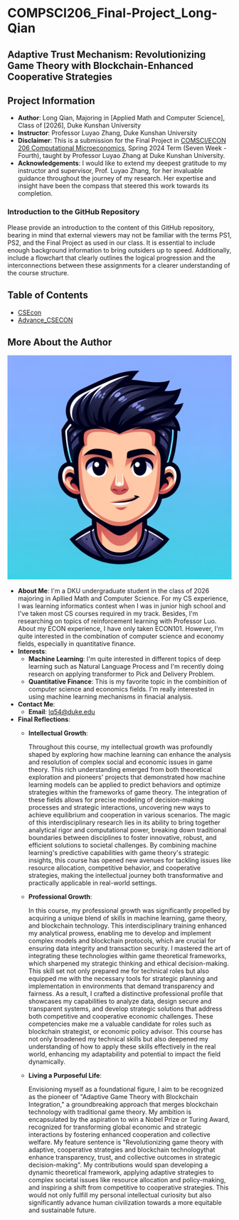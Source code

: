 # COMPSCI206_Final-Project_Long-Qian

## Adaptive Trust Mechanism: Revolutionizing Game Theory with Blockchain-Enhanced Cooperative Strategies

## Project Information
- **Author**: Long Qian, Majoring in [Applied Math and Computer Science], Class of [2026], Duke Kunshan University
- **Instructor**: Professor Luyao Zhang, Duke Kunshan University
- **Disclaimer**: This is a submission for the Final Project in [COMSCI/ECON 206 Computational Microeconomics](https://ms.pubpub.org/), Spring 2024 Term (Seven Week - Fourth), taught by Professor Luyao Zhang at Duke Kunshan University.
- **Acknowledgements**: I would like to extend my deepest gratitude to my instructor and supervisor, Prof. Luyao Zhang, for her invaluable guidance throughout the journey of my research. Her expertise and insight have been the compass that steered this work towards its completion.

### Introduction to the GitHub Repository

Please provide an introduction to the content of this GitHub repository, bearing in mind that external viewers may not be familiar with the terms PS1, PS2, and the Final Project as used in our class. It is essential to include enough background information to bring outsiders up to speed. Additionally, include a flowchart that clearly outlines the logical progression and the interconnections between these assignments for a clearer understanding of the course structure.

## Table of Contents
- [CSEcon](CSEcon)
- [Advance_CSECON](Advance_CSECON)

## More About the Author
![Headshot](images/Headshot.jpg)
- **About Me**: I'm a DKU undergraduate student in the class of 2026 majoring in Apllied Math and Computer Science. For my CS experience, I was learning informatics contest when I was in junior high school and I've taken most CS courses required in my track. Besides, I'm researching on topics of reinforcement learning with Professor Luo. About my ECON experience, I have only taken ECON101. However, I'm quite interested in the combination of computer science and economy fields, especially in quantitative finance.
- **Interests**:
   - **Machine Learning**: I'm quite interested in different topics of deep learning such as Natural Language Process and I'm recently doing research on applying transformer to Pick and Delivery Problem.
   - **Quantitative Finance**: This is my favorite topic in the combinition of computer science and economics fields. I'm really interested in using machine learning mechanisms in finacial analysis.
- **Contact Me**:
   - **Email**: lq54@duke.edu
- **Final Reflections**: 
  - **Intellectual Growth**:

    Throughout this course, my intellectual growth was profoundly shaped by exploring how machine learning can enhance the analysis and resolution of complex social and economic issues in game theory.    This rich understanding emerged from both theoretical exploration and pioneers' projects that demonstrated how machine learning models can be applied to predict behaviors and optimize strategies within the frameworks of game theory.    The integration of these fields allows for precise modeling of decision-making processes and strategic interactions, uncovering new ways to achieve equilibrium and cooperation in various scenarios.    The magic of this interdisciplinary research lies in its ability to bring together analytical rigor and computational power, breaking down traditional boundaries between disciplines to foster innovative, robust, and efficient solutions to societal challenges.    By combining machine learning's predictive capabilities with game theory's strategic insights, this course has opened new avenues for tackling issues like resource allocation, competitive behavior, and cooperative strategies, making the intellectual journey both transformative and practically applicable in real-world settings.
  - **Professional Growth**:

    In this course, my professional growth was significantly propelled by acquiring a unique blend of skills in machine learning, game theory, and blockchain technology.   This interdisciplinary training enhanced my analytical prowess, enabling me to develop and implement complex models and blockchain protocols, which are crucial for ensuring data integrity and transaction security.   I mastered the art of integrating these technologies within game theoretical frameworks, which sharpened my strategic thinking and ethical decision-making.   This skill set not only prepared me for technical roles but also equipped me with the necessary tools for strategic planning and implementation in environments that demand transparency and fairness.   As a result, I crafted a distinctive professional profile that showcases my capabilities to analyze data, design secure and transparent systems, and develop strategic solutions that address both competitive and cooperative economic challenges.   These competencies make me a valuable candidate for roles such as blockchain strategist, or economic policy advisor.   This course has not only broadened my technical skills but also deepened my understanding of how to apply these skills effectively in the real world, enhancing my adaptability and potential to impact the field dynamically.
  - **Living a Purposeful Life**:

      Envisioning myself as a foundational figure, I aim to be recognized as the pioneer of "Adaptive Game Theory with Blockchain Integration," a groundbreaking approach that merges blockchain technology with traditional game theory. My ambition is encapsulated by the aspiration to win a Nobel Prize or Turing Award, recognized for transforming global economic and strategic interactions by fostering enhanced cooperation and collective welfare. My feature sentence is "Revolutionizing game theory with adaptive, cooperative strategies and blockchain technologythat enhance transparency, trust, and collective outcomes in strategic decision-making". My contributions would span developing a dynamic theoretical framework, applying adaptive strategies to complex societal issues like resource allocation and policy-making, and inspiring a shift from competitive to cooperative strategies. This would not only fulfill my personal intellectual curiosity but also significantly advance human civilization towards a more equitable and sustainable future.
